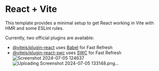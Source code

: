 # React + Vite

This template provides a minimal setup to get React working in Vite with HMR and some ESLint rules.

Currently, two official plugins are available:

- [@vitejs/plugin-react](https://github.com/vitejs/vite-plugin-react/blob/main/packages/plugin-react/README.md) uses [Babel](https://babeljs.io/) for Fast Refresh
- [@vitejs/plugin-react-swc](https://github.com/vitejs/vite-plugin-react-swc) uses [SWC](https://swc.rs/) for Fast Refresh
![Screenshot 2024-07-05 124637](https://github.com/webAnkit23/Linkedin-Clone/assets/152246497/21705c5f-0dbf-436e-99bd-2d6be3a79f3d)
![Uploading Screenshot 2024-07-05 133148.png…]()

